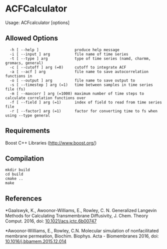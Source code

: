 # ACFCalculator
Usage: ACFcalculator [options]
## Allowed Options
```
  -h [ --help ]                produce help message
  -i [ --input ] arg           file name of time series
  -t [ --type ] arg            type of time series (namd, charmm, gromacs, general)
  -c [ --cutoff ] arg (=0)     cutoff to integrate ACF
  -a [ --acf ] arg             file name to save autocorrelation functions in
  -o [ --output ] arg          file name to save output to
  -s [ --timestep ] arg (=1)   time between samples in time series file (fs)
  -m [ --maxcorr ] arg (=1000) maximum number of time steps to calculate correlation functions over
  -f [ --field ] arg (=1)      index of field to read from time series file
  -r [ --factor] arg (=1)      factor for converting time to fs when using --type general
```

## Requirements

Boost C++ Libraries (http://www.boost.org/)

## Compilation
```
mkdir build
cd build
cmake ..
make
```

## References
*Gaalswyk, K., Awoonor-Williams, E., Rowley, C. N. Generalized Langevin Methods for Calculating Transmembrane Diffusivity, J. Chem. Theory Comput. 2016, doi: [10.1021/acs.jctc.6b00747](http://pubs.acs.org/doi/abs/10.1021/acs.jctc.6b00747)

*Awoonor-Williams, E., Rowley, C.N. Molecular simulation of nonfacilitated membrane permeation, Biochim. Biophys. Acta - Biomembranes 2016, doi: [10.1016/j.bbamem.2015.12.014](https://www.sciencedirect.com/science/article/pii/S0005273615004125)
